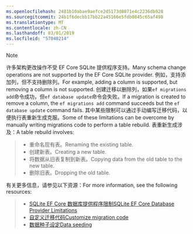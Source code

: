```yaml
---
ms.openlocfilehash: 2481b10abae9aefce2d5173d8071e4c2236db928
ms.sourcegitcommit: 24b1f6decbb17bb22a45166e5fdb0845c65af498
ms.translationtype: MT
ms.contentlocale: zh-CN
ms.lasthandoff: 03/01/2019
ms.locfileid: "57048214"
---
```


> [!NOTE]
> <span data-ttu-id="4bca7-101">许多架构更改操作不受 EF Core SQLite 提供程序支持。</span><span class="sxs-lookup"><span data-stu-id="4bca7-101">Many schema change operations are not supported by the EF Core SQLite provider.</span></span> <span data-ttu-id="4bca7-102">例如，支持添加列，但不支持删除列。</span><span class="sxs-lookup"><span data-stu-id="4bca7-102">For example, adding a column is supported, but removing a column is not supported.</span></span> <span data-ttu-id="4bca7-103">创建迁移以删除列，如果`ef migrations add`命令成功，但`ef database update`命令会失败。</span><span class="sxs-lookup"><span data-stu-id="4bca7-103">If a migration is created to remove a column, the `ef migrations add` command succeeds but the `ef database update` command fails.</span></span> <span data-ttu-id="4bca7-104">其中某些限制可以通过手动编写迁移代码，以便执行表重新生成克服。</span><span class="sxs-lookup"><span data-stu-id="4bca7-104">Some of these limitations can be overcome by manually writing migrations code to perform a table rebuild.</span></span> <span data-ttu-id="4bca7-105">表重新生成涉及：</span><span class="sxs-lookup"><span data-stu-id="4bca7-105">A table rebuild involves:</span></span>

>* <span data-ttu-id="4bca7-106">重命名现有表。</span><span class="sxs-lookup"><span data-stu-id="4bca7-106">Renaming the existing table.</span></span>
>* <span data-ttu-id="4bca7-107">创建新表。</span><span class="sxs-lookup"><span data-stu-id="4bca7-107">Creating a new table.</span></span>
>* <span data-ttu-id="4bca7-108">将数据从旧表复制到新表。</span><span class="sxs-lookup"><span data-stu-id="4bca7-108">Copying data from the old table to the new table.</span></span>
>* <span data-ttu-id="4bca7-109">删除旧表。</span><span class="sxs-lookup"><span data-stu-id="4bca7-109">Dropping the old table.</span></span>

<span data-ttu-id="4bca7-110">有关更多信息，请参见以下资源：</span><span class="sxs-lookup"><span data-stu-id="4bca7-110">For more information, see the following resources:</span></span>
> * [<span data-ttu-id="4bca7-111">SQLite EF Core 数据库提供程序限制</span><span class="sxs-lookup"><span data-stu-id="4bca7-111">SQLite EF Core Database Provider Limitations</span></span>](/ef/core/providers/sqlite/limitations)
> * [<span data-ttu-id="4bca7-112">自定义迁移代码</span><span class="sxs-lookup"><span data-stu-id="4bca7-112">Customize migration code</span></span>](/ef/core/managing-schemas/migrations/#customize-migration-code)
> * [<span data-ttu-id="4bca7-113">数据种子设定</span><span class="sxs-lookup"><span data-stu-id="4bca7-113">Data seeding</span></span>](/ef/core/modeling/data-seeding)